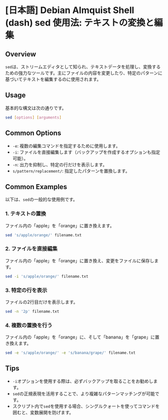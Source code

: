 # [日本語] Debian Almquist Shell (dash) sed 使用法: テキストの変換と編集

## Overview
`sed`は、ストリームエディタとして知られ、テキストデータを処理し、変換するための強力なツールです。主にファイルの内容を変更したり、特定のパターンに基づいてテキストを編集するのに使用されます。

## Usage
基本的な構文は次の通りです。

```bash
sed [options] [arguments]
```

## Common Options
- `-e`: 複数の編集コマンドを指定するために使用します。
- `-i`: ファイルを直接編集します（バックアップを作成するオプションも指定可能）。
- `-n`: 出力を抑制し、特定の行だけを表示します。
- `s/pattern/replacement/`: 指定したパターンを置換します。

## Common Examples
以下は、`sed`の一般的な使用例です。

### 1. テキストの置換
ファイル内の「apple」を「orange」に置き換えます。

```bash
sed 's/apple/orange/' filename.txt
```

### 2. ファイルを直接編集
ファイル内の「apple」を「orange」に置き換え、変更をファイルに保存します。

```bash
sed -i 's/apple/orange/' filename.txt
```

### 3. 特定の行を表示
ファイルの2行目だけを表示します。

```bash
sed -n '2p' filename.txt
```

### 4. 複数の置換を行う
ファイル内の「apple」を「orange」に、そして「banana」を「grape」に置き換えます。

```bash
sed -e 's/apple/orange/' -e 's/banana/grape/' filename.txt
```

## Tips
- `-i`オプションを使用する際は、必ずバックアップを取ることをお勧めします。
- `sed`の正規表現を活用することで、より複雑なパターンマッチングが可能です。
- スクリプト内で`sed`を使用する場合、シングルクォートを使ってコマンドを囲むと、変数展開を防げます。